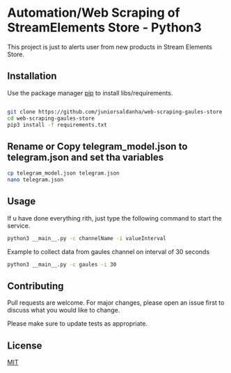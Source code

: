 # Automation/Web Scraping of StreamElements Store - Python3

This project is just to alerts user from new products in Stream Elements Store.

## Installation

Use the package manager [pip](https://pip.pypa.io/en/stable/) to install libs/requirements. 

```bash

git clone https://github.com/juniorsaldanha/web-scraping-gaules-store
cd web-scraping-gaules-store
pip3 install -f requirements.txt
```
## Rename or Copy telegram_model.json to telegram.json and set tha variables

 ```bash
 cp telegram_model.json telegram.json
 nano telegram.json
 ```

## Usage
If u have done everything rith, just type the following command to start the service. 
```bash
python3 __main__.py -c channelName -i valueInterval
```
Example to collect data from gaules channel on interval of 30 seconds
```bash
python3 __main__.py -c gaules -i 30
```
## Contributing
Pull requests are welcome. For major changes, please open an issue first to discuss what you would like to change.

Please make sure to update tests as appropriate.

## License
[MIT](https://choosealicense.com/licenses/mit/)